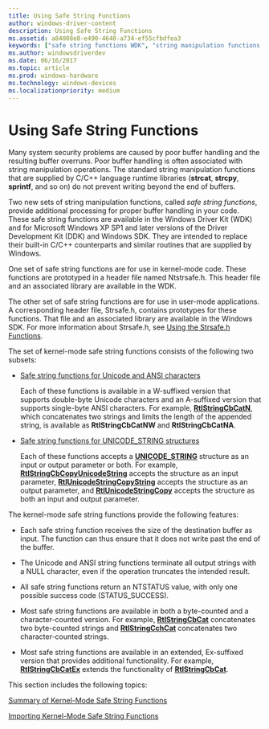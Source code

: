 ```yaml
---
title: Using Safe String Functions
author: windows-driver-content
description: Using Safe String Functions
ms.assetid: a84008e8-e490-4640-a734-ef55cfbdfea3
keywords: ["safe string functions WDK", "string manipulation functions WDK", "buffers WDK safe string functions"]
ms.author: windowsdriverdev
ms.date: 06/16/2017
ms.topic: article
ms.prod: windows-hardware
ms.technology: windows-devices
ms.localizationpriority: medium
---
```


# Using Safe String Functions





Many system security problems are caused by poor buffer handling and the resulting buffer overruns. Poor buffer handling is often associated with string manipulation operations. The standard string manipulation functions that are supplied by C/C++ language runtime libraries (**strcat**, **strcpy**, **sprintf**, and so on) do not prevent writing beyond the end of buffers.

Two new sets of string manipulation functions, called *safe string functions*, provide additional processing for proper buffer handling in your code. These safe string functions are available in the Windows Driver Kit (WDK) and for Microsoft Windows XP SP1 and later versions of the Driver Development Kit (DDK) and Windows SDK. They are intended to replace their built-in C/C++ counterparts and similar routines that are supplied by Windows.

One set of safe string functions are for use in kernel-mode code. These functions are prototyped in a header file named Ntstrsafe.h. This header file and an associated library are available in the WDK.

The other set of safe string functions are for use in user-mode applications. A corresponding header file, Strsafe.h, contains prototypes for these functions. That file and an associated library are available in the Windows SDK. For more information about Strsafe.h, see [Using the Strsafe.h Functions](http://go.microsoft.com/fwlink/p/?linkid=165522).

The set of kernel-mode safe string functions consists of the following two subsets:

-   [Safe string functions for Unicode and ANSI characters](https://msdn.microsoft.com/library/windows/hardware/ff563642)

    Each of these functions is available in a W-suffixed version that supports double-byte Unicode characters and an A-suffixed version that supports single-byte ANSI characters. For example, [**RtlStringCbCatN**](https://msdn.microsoft.com/library/windows/hardware/ff562801), which concatenates two strings and limits the length of the appended string, is available as **RtlStringCbCatNW** and **RtlStringCbCatNA**.

-   [Safe string functions for UNICODE\_STRING structures](https://msdn.microsoft.com/library/windows/hardware/ff563644)

    Each of these functions accepts a [**UNICODE\_STRING**](https://msdn.microsoft.com/library/windows/hardware/ff564879) structure as an input or output parameter or both. For example, [**RtlStringCbCopyUnicodeString**](https://msdn.microsoft.com/library/windows/hardware/ff562815) accepts the structure as an input parameter, [**RtlUnicodeStringCopyString**](https://msdn.microsoft.com/library/windows/hardware/ff562948) accepts the structure as an output parameter, and [**RtlUnicodeStringCopy**](https://msdn.microsoft.com/library/windows/hardware/ff562942) accepts the structure as both an input and output parameter.

The kernel-mode safe string functions provide the following features:

-   Each safe string function receives the size of the destination buffer as input. The function can thus ensure that it does not write past the end of the buffer.

-   The Unicode and ANSI string functions terminate all output strings with a NULL character, even if the operation truncates the intended result.

-   All safe string functions return an NTSTATUS value, with only one possible success code (STATUS\_SUCCESS).

-   Most safe string functions are available in both a byte-counted and a character-counted version. For example, [**RtlStringCbCat**](https://msdn.microsoft.com/library/windows/hardware/ff562795) concatenates two byte-counted strings and [**RtlStringCchCat**](https://msdn.microsoft.com/library/windows/hardware/ff562834) concatenates two character-counted strings.

-   Most safe string functions are available in an extended, Ex-suffixed version that provides additional functionality. For example, [**RtlStringCbCatEx**](https://msdn.microsoft.com/library/windows/hardware/ff562799) extends the functionality of [**RtlStringCbCat**](https://msdn.microsoft.com/library/windows/hardware/ff562795).

This section includes the following topics:

[Summary of Kernel-Mode Safe String Functions](summary-of-kernel-mode-safe-string-functions.md)

[Importing Kernel-Mode Safe String Functions](importing-kernel-mode-safe-string-functions.md)

 

 




